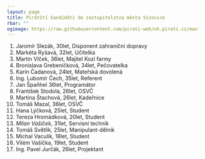 ```yaml
---
layout: page
title: Pirátští kandidáti do zastupitelstva města Vizovice
rbar: ""
ogimage: https://raw.githubusercontent.com/pirati-web/uh.pirati.cz/master/assets/img/miscellaneous/fbkandidatix.jpg
---
```

1. Jaromír Slezák, 30let, Disponent zahraniční dopravy
2. Markéta Ryšavá, 32let, Učitelka
3. Martin Vlček, 36let, Majitel Kozí farmy
4. Bronislava Grebeníčková, 34let, Pečovatelka
5. Karin Čadanová, 24let, Mateřská dovolená
6. Ing. Lubomír Čech, 35let, Referent
7. Jan Špaňhel 36let, Programátor
8. František Stodola, 26let, OSVČ
9. Martina Štachová, 26let, Kadeřnice
10. Tomáš Mazal, 36let, OSVČ
11. Hana Lýčková, 25let, Student
12. Tereza Hromádková, 20let, Student
13. _Milan Vašíček_, 31let, Servisní technik
14. Tomáš Světlík, 25let, Manipulant-dělník
15. Michal Vaculík, 18let, Student
16. Vilém Vašička, 19let, Student
17. Ing. Pavel Jurčák, 26let, Projektant
